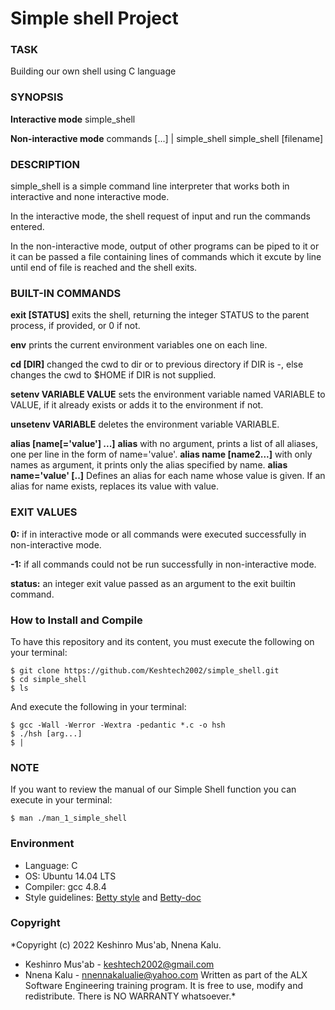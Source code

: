 # Simple shell Project 

### TASK
Building our own shell using C language

### SYNOPSIS

**Interactive mode**
simple_shell

**Non-interactive mode**
commands [...] | simple_shell
simple_shell [filename]


### DESCRIPTION

simple_shell is a simple command line interpreter that works both in interactive and none interactive mode.

In the interactive mode, the shell request of input and run the commands entered.

In the non-interactive mode, output of other programs can be piped to it or it can be passed a file containing lines of commands which it excute by line until end of file is reached and the shell exits.

### BUILT-IN COMMANDS

**exit [STATUS]**
exits the shell, returning the integer STATUS to the parent process, if provided, or 0 if not.

**env**
prints the current environment variables one on each line.

**cd [DIR]**
changed the cwd to dir or to previous directory if DIR is -, else changes the cwd to $HOME if DIR is not supplied.

**setenv VARIABLE VALUE**
sets the environment variable named VARIABLE to VALUE, if it already exists or adds it to the environment if not.

**unsetenv VARIABLE**
deletes the environment variable VARIABLE.

**alias [name[='value'] ...]**
**alias**
with no argument, prints a list of all aliases, one per line in the form of name='value'.
**alias name [name2...]**
with only names as argument, it prints only the alias specified by name.
**alias name='value' [..]**
Defines an alias for each name whose value is given. If an alias for name exists, replaces its value with value.


### EXIT VALUES

**0:**
if in interactive mode or all commands were executed successfully in non-interactive mode.

**-1:**
if all commands could not be run successfully in non-interactive mode.

**status:**
an integer exit value passed as an argument to the exit builtin command.


### How to Install and Compile 
To have this repository and its content, you must execute the following on your terminal:

```
$ git clone https://github.com/Keshtech2002/simple_shell.git
$ cd simple_shell
$ ls

```
And execute the following in your terminal:

```
$ gcc -Wall -Werror -Wextra -pedantic *.c -o hsh
$ ./hsh [arg...]
$ |

```

### NOTE
If you want to review the manual of our Simple Shell function you can execute in your terminal:

```
$ man ./man_1_simple_shell
```

### Environment

- Language: C
- OS: Ubuntu 14.04 LTS
- Compiler: gcc 4.8.4
- Style guidelines: [Betty style](https://github.com/holbertonschool/Betty/wiki) and [Betty-doc](https://github.com/holbertonschool/Betty/blob/master/betty-doc.pl)


### Copyright
*Copyright (c) 2022 Keshinro Mus'ab, Nnena Kalu.
- Keshinro Mus'ab - keshtech2002@gmail.com
- Nnena Kalu - nnennakalualie@yahoo.com
Written as part of the ALX Software Engineering training program. It is free to use, modify and redistribute. There is NO WARRANTY whatsoever.*


















































